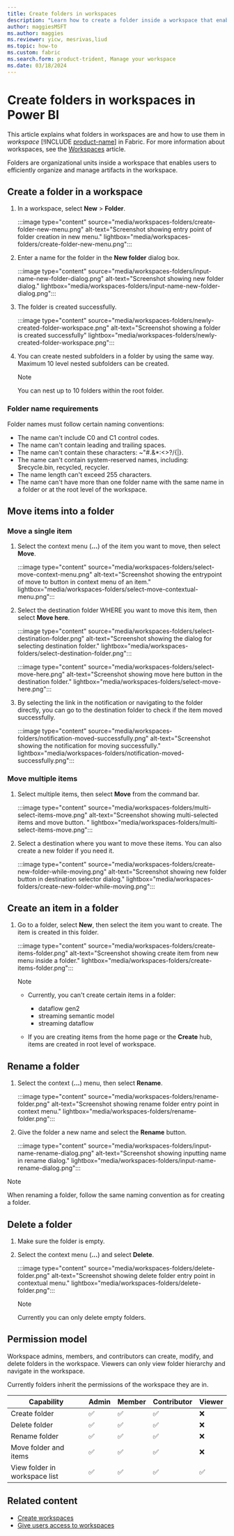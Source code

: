 ```yaml
---
title: Create folders in workspaces
description: "Learn how to create a folder inside a workspace that enables users to efficiently organize and manage items in the workspace."
author: maggiesMSFT
ms.author: maggies
ms.reviewer: yicw, mesrivas,liud
ms.topic: how-to
ms.custom: fabric
ms.search.form: product-trident, Manage your workspace
ms.date: 03/18/2024
---
```


# Create folders in workspaces in Power BI

This article explains what folders in workspaces are and how to use them in *workspace* [!INCLUDE [product-name](../includes/product-name.md)] in Fabric. For more information about workspaces, see the [Workspaces](workspaces.md) article.

Folders are organizational units inside a workspace that enables users to efficiently organize and manage artifacts in the workspace. 

## Create a folder in a workspace

1. In a workspace, select **New** > **Folder**.

    :::image type="content" source="media/workspaces-folders/create-folder-new-menu.png" alt-text="Screenshot showing entry point of folder creation in new menu." lightbox="media/workspaces-folders/create-folder-new-menu.png":::

1. Enter a name for the folder in the **New folder** dialog box.

    :::image type="content" source="media/workspaces-folders/input-name-new-folder-dialog.png" alt-text="Screenshot showing new folder dialog." lightbox="media/workspaces-folders/input-name-new-folder-dialog.png":::

1. The folder is created successfully.

    :::image type="content" source="media/workspaces-folders/newly-created-folder-workspace.png" alt-text="Screenshot showing a folder is created successfully" lightbox="media/workspaces-folders/newly-created-folder-workspace.png":::

1. You can create nested subfolders in a folder by using the same way. Maximum 10 level nested subfolders can be created. 

   > [!NOTE]
   > You can nest up to 10 folders within the root folder.

### Folder name requirements

Folder names must follow certain naming conventions:

- The name can't include C0 and C1 control codes.
- The name can't contain leading and trailing spaces.
- The name can't contain these characters: ~"#.&*:<>?/\{|}. 
- The name can't contain system-reserved names, including: $recycle.bin, recycled, recycler.
- The name length can't exceed 255 characters.
- The name can't have more than one folder name with the same name in a folder or at the root level of the workspace.

## Move items into a folder

### Move a single item

1. Select the context menu (**...**) of the item you want to move, then select **Move**.

    :::image type="content" source="media/workspaces-folders/select-move-context-menu.png" alt-text="Screenshot showing the entrypoint of move to button in context menu of an item." lightbox="media/workspaces-folders/select-move-contextual-menu.png":::

1. Select the destination folder WHERE you want to move this item, then select **Move here**.

    :::image type="content" source="media/workspaces-folders/select-destination-folder.png" alt-text="Screenshot showing the dialog for selecting destination folder." lightbox="media/workspaces-folders/select-destination-folder.png":::

    :::image type="content" source="media/workspaces-folders/select-move-here.png" alt-text="Screenshot showing move here button in the destination folder." lightbox="media/workspaces-folders/select-move-here.png":::

1. By selecting the link in the notification or navigating to the folder directly, you can go to the destination folder to check if the item moved successfully.

    :::image type="content" source="media/workspaces-folders/notification-moved-successfully.png" alt-text="Screenshot showing the notification for moving successfully." lightbox="media/workspaces-folders/notification-moved-successfully.png":::

### Move multiple items

1. Select multiple items, then select **Move** from the command bar.

    :::image type="content" source="media/workspaces-folders/multi-select-items-move.png" alt-text="Screenshot showing multi-selected items and move button. " lightbox="media/workspaces-folders/multi-select-items-move.png":::

1. Select a destination where you want to move these items. You can also create a new folder if you need it. 

    :::image type="content" source="media/workspaces-folders/create-new-folder-while-moving.png" alt-text="Screenshot showing new folder button in destination selector dialog." lightbox="media/workspaces-folders/create-new-folder-while-moving.png":::

## Create an item in a folder

1. Go to a folder, select **New**, then select the item you want to create. The item is created in this folder.

    :::image type="content" source="media/workspaces-folders/create-items-folder.png" alt-text="Screenshot showing create item from new menu inside a folder." lightbox="media/workspaces-folders/create-items-folder.png":::

    > [!NOTE]
    > - Currently, you can't create certain items in a folder: 
    >
    >   - dataflow gen2
    >   - streaming semantic model
    >   - streaming dataflow
    >
    > - If you are creating items from the home page or the **Create** hub, items are created in root level of workspace.

## Rename a folder

1. Select the context (**...**) menu, then select **Rename**.

    :::image type="content" source="media/workspaces-folders/rename-folder.png" alt-text="Screenshot showing rename folder entry point in context menu." lightbox="media/workspaces-folders/rename-folder.png":::

1. Give the folder a new name and select the **Rename** button.

    :::image type="content" source="media/workspaces-folders/input-name-rename-dialog.png" alt-text="Screenshot showing inputting name in rename dialog." lightbox="media/workspaces-folders/input-name-rename-dialog.png":::

> [!NOTE]
> When renaming a folder, follow the same naming convention as for creating a folder. 

## Delete a folder

1. Make sure the folder is empty.
1. Select the context menu (**...**) and select **Delete**.

    :::image type="content" source="media/workspaces-folders/delete-folder.png" alt-text="Screenshot showing delete folder entry point in contextual menu." lightbox="media/workspaces-folders/delete-folder.png":::

    > [!NOTE]
    > Currently you can only delete empty folders.

## Permission model

Workspace admins, members, and contributors can create, modify, and delete folders in the workspace. Viewers can only view folder hierarchy and navigate in the workspace.

Currently folders inherit the permissions of the workspace they are in. 

| Capability                   | Admin   | Member   | Contributor | Viewer   |
|------------------------------|---------|----------|-------------|----------|
| Create folder                | &#9989; | &#9989;  | &#9989;     | &#10060; |
| Delete folder                | &#9989; | &#9989;  | &#9989;     | &#10060; |
| Rename folder                | &#9989; | &#9989;  | &#9989;     | &#10060; |
| Move folder and items        | &#9989; | &#9989;  | &#9989;     | &#10060; |
| View folder in workspace list| &#9989; | &#9989;  | &#9989;     | &#9989;  |

## Related content

- [Create workspaces](create-workspaces.md)
- [Give users access to workspaces](give-access-workspaces.md)
